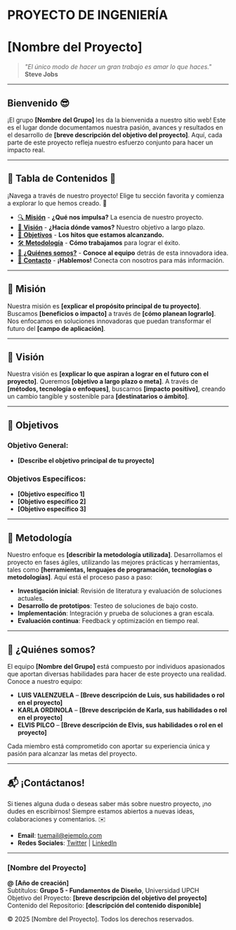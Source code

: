# PROYECTO DE INGENIERÍA

# **[Nombre del Proyecto]**

> *"El único modo de hacer un gran trabajo es amar lo que haces."*  
> **Steve Jobs**

---

## Bienvenido 😎

¡El grupo **[Nombre del Grupo]** les da la bienvenida a nuestro sitio web! Este es el lugar donde documentamos nuestra pasión, avances y resultados en el desarrollo de **[breve descripción del objetivo del proyecto]**. Aquí, cada parte de este proyecto refleja nuestro esfuerzo conjunto para hacer un impacto real.

---

## 📑 **Tabla de Contenidos** 📑

¡Navega a través de nuestro proyecto! Elige tu sección favorita y comienza a explorar lo que hemos creado. 🚀

- [🔍 **Misión**](#mision) - **¿Qué nos impulsa?** La esencia de nuestro proyecto.
- [🎯 **Visión**](#vision) - **¿Hacia dónde vamos?** Nuestro objetivo a largo plazo.
- [🚀 **Objetivos**](#objetivos) - **Los hitos que estamos alcanzando.**
- [🛠️ **Metodología**](#metodologia) - **Cómo trabajamos** para lograr el éxito.
- [👥 **¿Quiénes somos?**](#quienes-somos) - **Conoce al equipo** detrás de esta innovadora idea.
- [💬 **Contacto**](#contacto) - **¡Hablemos!** Conecta con nosotros para más información.

---

## 🚀 **Misión**

Nuestra misión es **[explicar el propósito principal de tu proyecto]**. Buscamos **[beneficios o impacto]** a través de **[cómo planean lograrlo]**. Nos enfocamos en soluciones innovadoras que puedan transformar el futuro del **[campo de aplicación]**.

---

## 🌱 **Visión**

Nuestra visión es **[explicar lo que aspiran a lograr en el futuro con el proyecto]**. Queremos **[objetivo a largo plazo o meta]**. A través de **[métodos, tecnología o enfoques]**, buscamos **[impacto positivo]**, creando un cambio tangible y sostenible para **[destinatarios o ámbito]**.

---

## 🎯 **Objetivos**

### **Objetivo General:**

- **[Describe el objetivo principal de tu proyecto]**

### **Objetivos Específicos:**

- **[Objetivo específico 1]**
- **[Objetivo específico 2]**
- **[Objetivo específico 3]**

---

## 🔧 **Metodología**

Nuestro enfoque es **[describir la metodología utilizada]**. Desarrollamos el proyecto en fases ágiles, utilizando las mejores prácticas y herramientas, tales como **[herramientas, lenguajes de programación, tecnologías o metodologías]**. Aquí está el proceso paso a paso:

- **Investigación inicial**: Revisión de literatura y evaluación de soluciones actuales.
- **Desarrollo de prototipos**: Testeo de soluciones de bajo costo.
- **Implementación**: Integración y prueba de soluciones a gran escala.
- **Evaluación continua**: Feedback y optimización en tiempo real.

---

## 👥 **¿Quiénes somos?**

El equipo **[Nombre del Grupo]** está compuesto por individuos apasionados que aportan diversas habilidades para hacer de este proyecto una realidad. Conoce a nuestro equipo:

- **LUIS VALENZUELA** – **[Breve descripción de Luis, sus habilidades o rol en el proyecto]**
- **KARLA ORDINOLA** – **[Breve descripción de Karla, sus habilidades o rol en el proyecto]**
- **ELVIS PILCO** – **[Breve descripción de Elvis, sus habilidades o rol en el proyecto]**

Cada miembro está comprometido con aportar su experiencia única y pasión para alcanzar las metas del proyecto.

---

## 📬 **¡Contáctanos!**

Si tienes alguna duda o deseas saber más sobre nuestro proyecto, ¡no dudes en escribirnos! Siempre estamos abiertos a nuevas ideas, colaboraciones y comentarios. ✉️

- **Email**: [tuemail@ejemplo.com](mailto:tuemail@ejemplo.com)
- **Redes Sociales**: [Twitter](https://twitter.com) | [LinkedIn](https://linkedin.com)

---

### **[Nombre del Proyecto]**  
**@** **[Año de creación]**  
Subtítulos: **Grupo 5 - Fundamentos de Diseño**, Universidad UPCH  
Objetivo del Proyecto: **[breve descripción del objetivo del proyecto]**  
Contenido del Repositorio: **[descripción del contenido disponible]**



<footer>
  <p>&copy; 2025 [Nombre del Proyecto]. Todos los derechos reservados.</p>
</footer>

</body>
</html>
